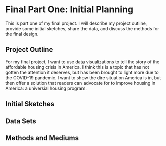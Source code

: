 # Final Part One: Initial Planning

This is part one of my final project. I will describe my project outline, provide some initial sketches, share the data, and discuss the methods for the final design.

## Project Outline

For my final project, I want to use data visualizations to tell the story of the affordable housing crisis in America. I think this is a topic that has not gotten the attention it deserves, but has been brought to light more due to the COVID-19 pandemic. I want to show the dire situation America is in, but then offer a solution that readers can advocate for to improve housing in America: a universial housing program.



## Initial Sketches

## Data Sets

## Methods and Mediums
